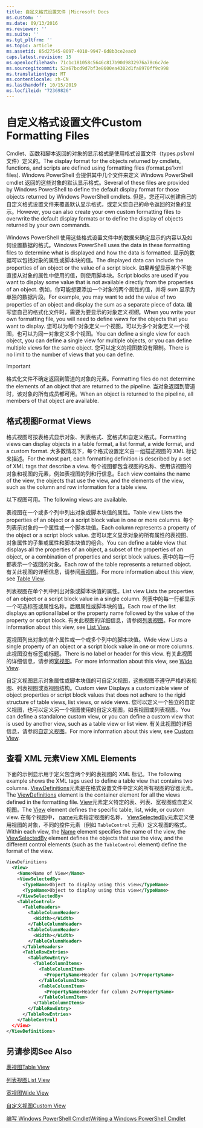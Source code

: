 ```yaml
---
title: 自定义格式设置文件 |Microsoft Docs
ms.custom: ''
ms.date: 09/13/2016
ms.reviewer: ''
ms.suite: ''
ms.tgt_pltfrm: ''
ms.topic: article
ms.assetid: 85d27545-8097-4010-9947-6d8b3ce2eac0
caps.latest.revision: 15
ms.openlocfilehash: 71c1c181058c5646c817b90d9832976a78c6c7de
ms.sourcegitcommit: 52a67bcd9d7bf3e8600ea4302d1fa8970ff9c998
ms.translationtype: MT
ms.contentlocale: zh-CN
ms.lasthandoff: 10/15/2019
ms.locfileid: "72369826"
---
```

# <a name="custom-formatting-files"></a><span data-ttu-id="66c9d-102">自定义格式设置文件</span><span class="sxs-lookup"><span data-stu-id="66c9d-102">Custom Formatting Files</span></span>

<span data-ttu-id="66c9d-103">Cmdlet、函数和脚本返回的对象的显示格式是使用格式设置文件（types.ps1xml 文件）定义的。</span><span class="sxs-lookup"><span data-stu-id="66c9d-103">The display format for the objects returned by cmdlets, functions, and scripts are defined using formatting files (format.ps1xml files).</span></span> <span data-ttu-id="66c9d-104">Windows PowerShell 会提供其中几个文件来定义 Windows PowerShell cmdlet 返回的这些对象的默认显示格式。</span><span class="sxs-lookup"><span data-stu-id="66c9d-104">Several of these files are provided by Windows PowerShell to define the default display format for those objects returned by Windows PowerShell cmdlets.</span></span> <span data-ttu-id="66c9d-105">但是，您还可以创建自己的自定义格式设置文件来覆盖默认显示格式，或定义您自己的命令返回的对象的显示。</span><span class="sxs-lookup"><span data-stu-id="66c9d-105">However, you can also create your own custom formatting files to overwrite the default display formats or to define the display of objects returned by your own commands.</span></span>

<span data-ttu-id="66c9d-106">Windows PowerShell 使用这些格式设置文件中的数据来确定显示的内容以及如何设置数据的格式。</span><span class="sxs-lookup"><span data-stu-id="66c9d-106">Windows PowerShell uses the data in these formatting files to determine what is displayed and how the data is formatted.</span></span> <span data-ttu-id="66c9d-107">显示的数据可以包括对象的属性或脚本块的值。</span><span class="sxs-lookup"><span data-stu-id="66c9d-107">The displayed data can include the properties of an object or the value of a script block.</span></span>  <span data-ttu-id="66c9d-108">如果希望显示某个不能直接从对象的属性中使用的值，则使用脚本块。</span><span class="sxs-lookup"><span data-stu-id="66c9d-108">Script blocks are used if you want to display some value that is not available directly from the properties of an object.</span></span> <span data-ttu-id="66c9d-109">例如，你可能想要添加一个对象的两个属性的值，并将 sum 显示为单独的数据片段。</span><span class="sxs-lookup"><span data-stu-id="66c9d-109">For example, you may want to add the value of two properties of an object and display the sum as a separate piece of data.</span></span> <span data-ttu-id="66c9d-110">编写您自己的格式化文件时，需要为要显示的对象定义*视图*。</span><span class="sxs-lookup"><span data-stu-id="66c9d-110">When you write your own formatting file, you will need to define *views* for the objects that you want to display.</span></span> <span data-ttu-id="66c9d-111">您可以为每个对象定义一个视图，可以为多个对象定义一个视图，也可以为同一对象定义多个视图。</span><span class="sxs-lookup"><span data-stu-id="66c9d-111">You can define a single view for each object, you can define a single view for multiple objects, or you can define multiple views for the same object.</span></span> <span data-ttu-id="66c9d-112">您可以定义的视图数没有限制。</span><span class="sxs-lookup"><span data-stu-id="66c9d-112">There is no limit to the number of views that you can define.</span></span>

> [!IMPORTANT]
> <span data-ttu-id="66c9d-113">格式化文件不确定返回到管道的对象的元素。</span><span class="sxs-lookup"><span data-stu-id="66c9d-113">Formatting files do not determine the elements of an object that are returned to the pipeline.</span></span> <span data-ttu-id="66c9d-114">当对象返回到管道时，该对象的所有成员都可用。</span><span class="sxs-lookup"><span data-stu-id="66c9d-114">When an object is returned to the pipeline, all members of that object are available.</span></span>

## <a name="format-views"></a><span data-ttu-id="66c9d-115">格式视图</span><span class="sxs-lookup"><span data-stu-id="66c9d-115">Format Views</span></span>

<span data-ttu-id="66c9d-116">格式视图可按表格式显示对象、列表格式、宽格式和自定义格式。</span><span class="sxs-lookup"><span data-stu-id="66c9d-116">Formatting views can display objects in a table format, a list format, a wide format, and a custom format.</span></span> <span data-ttu-id="66c9d-117">大多数情况下，每个格式设置定义由一组描述视图的 XML 标记来描述。</span><span class="sxs-lookup"><span data-stu-id="66c9d-117">For the most part, each formatting definition is described by a set of XML tags that describe a view.</span></span> <span data-ttu-id="66c9d-118">每个视图都包含视图的名称、使用该视图的对象和视图的元素，例如表视图的列和行信息。</span><span class="sxs-lookup"><span data-stu-id="66c9d-118">Each view contains the name of the view, the objects that use the view, and the elements of the view, such as the column and row information for a table view.</span></span>

<span data-ttu-id="66c9d-119">以下视图可用。</span><span class="sxs-lookup"><span data-stu-id="66c9d-119">The following views are available.</span></span>

<span data-ttu-id="66c9d-120">表视图在一个或多个列中列出对象或脚本块值的属性。</span><span class="sxs-lookup"><span data-stu-id="66c9d-120">Table view Lists the properties of an object or a script block value in one or more columns.</span></span> <span data-ttu-id="66c9d-121">每个列表示对象的一个属性或一个脚本块值。</span><span class="sxs-lookup"><span data-stu-id="66c9d-121">Each column represents a property of the object or a script block value.</span></span> <span data-ttu-id="66c9d-122">您可以定义显示对象的所有属性的表视图、对象属性的子集或属性和脚本块值的组合。</span><span class="sxs-lookup"><span data-stu-id="66c9d-122">You can define a table view that displays all the properties of an object, a subset of the properties of an object, or a combination of properties and script block values.</span></span> <span data-ttu-id="66c9d-123">表中的每一行都表示一个返回的对象。</span><span class="sxs-lookup"><span data-stu-id="66c9d-123">Each row of the table represents a returned object.</span></span> <span data-ttu-id="66c9d-124">有关此视图的详细信息，请参阅[表视图](../format/creating-a-table-view.md)。</span><span class="sxs-lookup"><span data-stu-id="66c9d-124">For more information about this view, see [Table View](../format/creating-a-table-view.md).</span></span>

<span data-ttu-id="66c9d-125">列表视图在单个列中列出对象或脚本块值的属性。</span><span class="sxs-lookup"><span data-stu-id="66c9d-125">List view Lists the properties of an object or a script block value in a single column.</span></span> <span data-ttu-id="66c9d-126">列表中的每一行都显示一个可选标签或属性名称，后跟属性或脚本块的值。</span><span class="sxs-lookup"><span data-stu-id="66c9d-126">Each row of the list displays an optional label or the property name followed by the value of the property or script block.</span></span> <span data-ttu-id="66c9d-127">有关此视图的详细信息，请参阅[列表视图](../format/creating-a-list-view.md)。</span><span class="sxs-lookup"><span data-stu-id="66c9d-127">For more information about this view, see [List View](../format/creating-a-list-view.md).</span></span>

<span data-ttu-id="66c9d-128">宽视图列出对象的单个属性或一个或多个列中的脚本块值。</span><span class="sxs-lookup"><span data-stu-id="66c9d-128">Wide view Lists a single property of an object or a script block value in one or more columns.</span></span> <span data-ttu-id="66c9d-129">此视图没有标签或标题。</span><span class="sxs-lookup"><span data-stu-id="66c9d-129">There is no label or header for this view.</span></span> <span data-ttu-id="66c9d-130">有关此视图的详细信息，请参阅[宽视图](../format/creating-a-wide-view.md)。</span><span class="sxs-lookup"><span data-stu-id="66c9d-130">For more information about this view, see [Wide View](../format/creating-a-wide-view.md).</span></span>

<span data-ttu-id="66c9d-131">自定义视图显示对象属性或脚本块值的可自定义视图，这些视图不遵守严格的表视图、列表视图或宽视图结构。</span><span class="sxs-lookup"><span data-stu-id="66c9d-131">Custom view Displays a customizable view of object properties or script block values that does not adhere to the rigid structure of table views, list views, or wide views.</span></span> <span data-ttu-id="66c9d-132">您可以定义一个独立的自定义视图，也可以定义另一个视图使用的自定义视图，如表视图或列表视图。</span><span class="sxs-lookup"><span data-stu-id="66c9d-132">You can define a standalone custom view, or you can define a custom view that is used by another view, such as a table view or list view.</span></span> <span data-ttu-id="66c9d-133">有关此视图的详细信息，请参阅[自定义视图](../format/creating-custom-controls.md)。</span><span class="sxs-lookup"><span data-stu-id="66c9d-133">For more information about this view, see [Custom View](../format/creating-custom-controls.md).</span></span>

## <a name="view-xml-elements"></a><span data-ttu-id="66c9d-134">查看 XML 元素</span><span class="sxs-lookup"><span data-stu-id="66c9d-134">View XML Elements</span></span>

<span data-ttu-id="66c9d-135">下面的示例显示用于定义包含两个列的表视图的 XML 标记。</span><span class="sxs-lookup"><span data-stu-id="66c9d-135">The following example shows the XML tags used to define a table view that contains two columns.</span></span> <span data-ttu-id="66c9d-136">[ViewDefinitions](../format/viewdefinitions-element-format.md)元素是在格式设置文件中定义的所有视图的容器元素。</span><span class="sxs-lookup"><span data-stu-id="66c9d-136">The [ViewDefinitions](../format/viewdefinitions-element-format.md) element is the container element for all the views defined in the formatting file.</span></span> <span data-ttu-id="66c9d-137">[View](../format/view-element-format.md)元素定义特定的表、列表、宽视图或自定义视图。</span><span class="sxs-lookup"><span data-stu-id="66c9d-137">The [View](../format/view-element-format.md) element defines the specific table, list, wide, or custom view.</span></span> <span data-ttu-id="66c9d-138">在每个视图中， [name](../format/name-element-for-view-format.md)元素指定视图的名称， [ViewSelectedBy](../format/viewselectedby-element-format.md)元素定义使用视图的对象，不同的控件元素（例如 `TableControl` 元素）定义视图的格式。</span><span class="sxs-lookup"><span data-stu-id="66c9d-138">Within each view, the [Name](../format/name-element-for-view-format.md) element specifies the name of the view, the [ViewSelectedBy](../format/viewselectedby-element-format.md) element defines the objects that use the view, and the different control elements (such as the `TableControl` element) define the format of the view.</span></span>

```xml
ViewDefinitions
  <View>
    <Name>Name of View</Name>
    <ViewSelectedBy>
      <TypeName>Object to display using this view</TypeName>
      <TypeName>Object to display using this view</TypeName>
    </ViewSelectedBy>
    <TableControl>
      <TableHeaders>
        <TableColumnHeader>
          <Width></Width>
        </TableColumnHeader>
        <TableColumnHeader>
          <Width></Width>
        </TableColumnHeader>
      </TableHeaders>
      <TableRowEntries>
        <TableRowEntry>
          <TableColumnItems>
            <TableColumnItem>
              <PropertyName>Header for column 1</PropertyName>
            </TableColumnItem>
            <TableColumnItem>
              <PropertyName>Header for column 2</PropertyName>
            </TableColumnItem>
          </TableColumnItems>
        </TableRowEntry>
      </TableRowEntries>
    </TableControl)
  </View>
</ViewDefinitions>

```

## <a name="see-also"></a><span data-ttu-id="66c9d-139">另请参阅</span><span class="sxs-lookup"><span data-stu-id="66c9d-139">See Also</span></span>

[<span data-ttu-id="66c9d-140">表视图</span><span class="sxs-lookup"><span data-stu-id="66c9d-140">Table View</span></span>](../format/creating-a-table-view.md)

[<span data-ttu-id="66c9d-141">列表视图</span><span class="sxs-lookup"><span data-stu-id="66c9d-141">List View</span></span>](../format/creating-a-list-view.md)

[<span data-ttu-id="66c9d-142">宽视图</span><span class="sxs-lookup"><span data-stu-id="66c9d-142">Wide View</span></span>](../format/creating-a-wide-view.md)

[<span data-ttu-id="66c9d-143">自定义视图</span><span class="sxs-lookup"><span data-stu-id="66c9d-143">Custom View</span></span>](../format/creating-custom-controls.md)

[<span data-ttu-id="66c9d-144">编写 Windows PowerShell Cmdlet</span><span class="sxs-lookup"><span data-stu-id="66c9d-144">Writing a Windows PowerShell Cmdlet</span></span>](./writing-a-windows-powershell-cmdlet.md)
